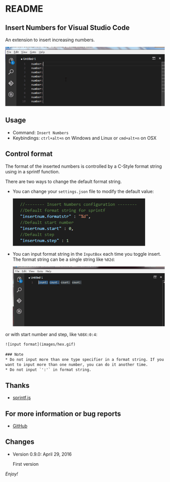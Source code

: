 # README
## Insert Numbers for Visual Studio Code
An extension to insert increasing numbers.

![default behavior](images/default.gif)

## Usage
* Command: `Insert Numbers`
* Keybindings: `ctrl+alt+n` on Windows and Linux or `cmd+alt+n` on OSX

## Control format
The format of the inserted numbers is controlled by a C-Style format string using in a sprintf function.

There are two ways to change the default format string.
* You can change your `settings.json` file to modify the default value:

    ![settings](images/settings.png)
    
* You can input format string in the `InputBox` each time you toggle insert. The format string can be a single string like `%02d`:

    ![dec format](images/dec.gif)

or with start number and step, like `%08X:0:4`:

    ![input format](images/hex.gif)

    ### Note
    * Do not input more than one type specifier in a format string. If you want to input more than one number, you can do it another time.
    * Do not input `':'` in format string.

## Thanks
* [sprintf.js](https://github.com/alexei/sprintf.js)

## For more information or bug reports
* [GitHub](https://github.com/Inori/vscode-InsertNumbers/)

## Changes
* Version 0.9.0: April 29, 2016

    First version


*Enjoy!*
